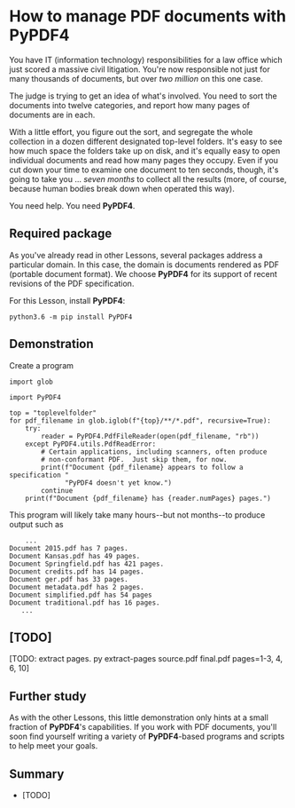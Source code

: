 # How to manage PDF documents with PyPDF4

You have IT (information technology) responsibilities for a law office which just scored a massive civil litigation.  You're now responsible not just for many thousands of documents, but over _two million_ on this one case.

The judge is trying to get an idea of what's involved.  You need to sort the documents into twelve categories, and report how many pages of documents are in each.

With a little effort, you figure out the sort, and segregate the whole collection in a dozen different designated top-level folders.  It's easy to see how much space the folders take up on disk, and it's equally easy to open individual documents and read how many pages they occupy.  Even if you cut down your time to examine one document to ten seconds, though, it's going to take you ... _seven months_ to collect all the results (more, of course, because human bodies break down when operated this way).

You need help.  You need **PyPDF4**.


## Required package

As you've already read in other Lessons, several packages address a particular domain.  In this case, the domain is documents rendered as PDF (portable document format).  We choose **PyPDF4** for its support of recent revisions of the PDF specification.

For this Lesson, install **PyPDF4**:

    python3.6 -m pip install PyPDF4


## Demonstration

Create a program

    import glob

    import PyPDF4

    top = "toplevelfolder"
    for pdf_filename in glob.iglob(f"{top}/**/*.pdf", recursive=True):
        try:
            reader = PyPDF4.PdfFileReader(open(pdf_filename, "rb"))
        except PyPDF4.utils.PdfReadError:
            # Certain applications, including scanners, often produce
            # non-conformant PDF.  Just skip them, for now.
            print(f"Document {pdf_filename} appears to follow a specification "
                  "PyPDF4 doesn't yet know.")
            continue
        print(f"Document {pdf_filename} has {reader.numPages} pages.")

This program will likely take many hours--but not months--to produce output such as

        ...
    Document 2015.pdf has 7 pages.
    Document Kansas.pdf has 49 pages.
    Document Springfield.pdf has 421 pages.
    Document credits.pdf has 14 pages.
    Document ger.pdf has 33 pages.
    Document metadata.pdf has 2 pages.
    Document simplified.pdf has 54 pages
    Document traditional.pdf has 16 pages.
       ...



## [TODO]

[TODO:  extract pages.  py extract-pages source.pdf final.pdf pages=1-3, 4, 6, 10]


## Further study

As with the other Lessons, this little demonstration only hints at a small fraction of **PyPDF4**'s capabilities.  If you work with PDF documents, you'll soon find yourself writing a variety of **PyPDF4**-based programs and scripts to help meet your goals.


## Summary

* [TODO]
